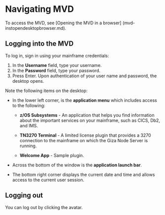 # Navigating MVD


To access the MVD, see [Opening the MVD in a browser] (mvd-instopendesktopbrowser.md).

## Logging into the MVD

To log in, sign in using your mainframe credentials: 

1. In the **Username** field, type your username.
1. In the **Password** field, type your password. 
1. Press Enter. Upon authentication of your user name and password, the desktop opens.

Note the following items on the desktop:

- In the lower left corner, is the **application menu** which includes access to the following:

    - **z/OS Subsystems** - An application that helps you find information about the important services on your mainframe, such as CICS, Db2, and IMS.

    - **TN3270 Terminal** - A limited license plugin that provides a 3270 connection to the mainframe on which the Giza Node Server is running.

    - **Welcome App** - Sample plugin.

- Across the bottom of the window is the **application launch bar**.

- The bottom right corner displays the current date and time and allows access to the current user session.

## Logging out

You can log out by clicking the avatar.